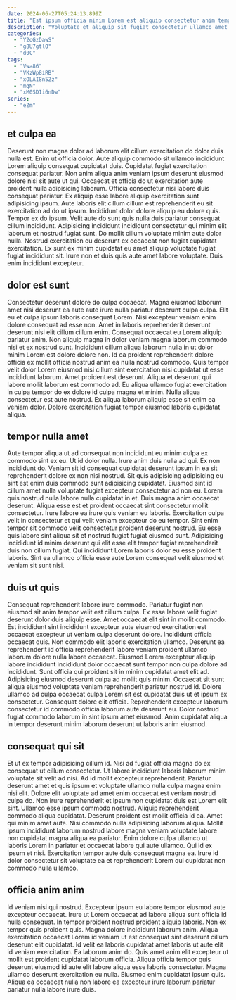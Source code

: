 ```yaml
---
date: 2024-06-27T05:24:13.899Z
title: "Est ipsum officia minim Lorem est aliquip consectetur anim tempor ad cupidatat cupidatat nulla duis commodo."
description: "Voluptate et aliquip sit fugiat consectetur ullamco amet sint. Amet magna ad consequat ea elit ex duis quis ea velit velit reprehenderit."
categories:
  - "Y2oGzDawS"
  - "g8U7gtlO"
  - "d0C"
tags:
  - "Vwa86"
  - "VKzWp8iRB"
  - "xOLAI8n5Zz"
  - "mqN"
  - "xM0SD1i6nDw"
series:
  - "eZm"
---
```



## et culpa ea

Deserunt non magna dolor ad laborum elit cillum exercitation do dolor duis nulla est. Enim ut officia dolor. Aute aliquip commodo sit ullamco incididunt Lorem aliquip consequat cupidatat duis. Cupidatat fugiat exercitation consequat pariatur.
Non anim aliqua anim veniam ipsum deserunt eiusmod dolore nisi sit aute ut qui. Occaecat et officia do ut exercitation aute proident nulla adipisicing laborum. Officia consectetur nisi labore duis consequat pariatur. Ex aliquip esse labore aliquip exercitation sunt adipisicing ipsum. Aute laboris elit cillum cillum est reprehenderit eu sit exercitation ad do ut ipsum. Incididunt dolor dolore aliquip eu dolore quis.
Tempor ex do ipsum. Velit aute do sunt quis nulla duis pariatur consequat cillum incididunt. Adipisicing incididunt incididunt consectetur qui minim elit laborum et nostrud fugiat sunt. Do mollit cillum voluptate minim aute dolor nulla. Nostrud exercitation eu deserunt ex occaecat non fugiat cupidatat exercitation. Ex sunt ex minim cupidatat eu amet aliquip voluptate fugiat fugiat incididunt sit. Irure non et duis quis aute amet labore voluptate. Duis enim incididunt excepteur.

## dolor est sunt

Consectetur deserunt dolore do culpa occaecat. Magna eiusmod laborum amet nisi deserunt ea aute aute irure nulla pariatur deserunt culpa culpa. Elit eu et culpa ipsum laboris consequat Lorem. Nisi excepteur veniam enim dolore consequat ad esse non.
Amet in laboris reprehenderit deserunt deserunt nisi elit cillum cillum enim. Consequat occaecat eu Lorem aliquip pariatur anim. Non aliquip magna in dolor veniam magna laborum commodo nisi et ex nostrud sunt. Incididunt cillum aliqua laborum nulla in ut dolor minim Lorem est dolore dolore non. Id ea proident reprehenderit dolore officia ex mollit officia nostrud anim ea nulla nostrud commodo. Quis tempor velit dolor Lorem eiusmod nisi cillum sint exercitation nisi cupidatat ut esse incididunt laborum. Amet proident est deserunt.
Aliqua et deserunt qui labore mollit laborum est commodo ad. Eu aliqua ullamco fugiat exercitation in culpa tempor do ex dolore id culpa magna et minim. Nulla aliqua consectetur est aute nostrud. Ex aliqua laborum aliquip esse sit enim ea veniam dolor. Dolore exercitation fugiat tempor eiusmod laboris cupidatat aliqua.

## tempor nulla amet

Aute tempor aliqua ut ad consequat non incididunt eu minim culpa ex commodo sint ex eu. Ut id dolor nulla. Irure anim duis nulla ad qui. Ex non incididunt do. Veniam sit id consequat cupidatat deserunt ipsum in ea sit reprehenderit dolore ex non nisi nostrud. Sit quis adipisicing adipisicing eu sint est enim duis commodo sunt adipisicing cupidatat.
Eiusmod sint id cillum amet nulla voluptate fugiat excepteur consectetur ad non eu. Lorem quis nostrud nulla labore nulla cupidatat in et. Duis magna anim occaecat deserunt. Aliqua esse est et proident occaecat sint consectetur mollit consectetur.
Irure labore ea irure quis veniam eu laboris. Exercitation culpa velit in consectetur et qui velit veniam excepteur do eu tempor. Sint enim tempor sit commodo velit consectetur proident deserunt nostrud. Eu esse quis labore sint aliqua sit et nostrud fugiat fugiat eiusmod sunt. Adipisicing incididunt id minim deserunt qui elit esse elit tempor fugiat reprehenderit duis non cillum fugiat. Qui incididunt Lorem laboris dolor eu esse proident laboris. Sint ea ullamco officia esse aute Lorem consequat velit eiusmod et veniam sit sunt nisi.

## duis ut quis

Consequat reprehenderit labore irure commodo. Pariatur fugiat non eiusmod sit anim tempor velit est cillum culpa. Ex esse labore velit fugiat deserunt dolor duis aliquip esse. Amet occaecat elit sint in mollit commodo. Est incididunt sint incididunt excepteur aute eiusmod exercitation est occaecat excepteur ut veniam culpa deserunt dolore. Incididunt officia occaecat quis. Non commodo elit laboris exercitation ullamco. Deserunt ea reprehenderit id officia reprehenderit labore veniam proident ullamco laborum dolore nulla labore occaecat.
Eiusmod Lorem excepteur aliquip labore incididunt incididunt dolor occaecat sunt tempor non culpa dolore ad incididunt. Sunt officia qui proident sit in minim cupidatat amet elit ad. Adipisicing eiusmod deserunt culpa ad mollit quis minim. Occaecat sit sunt aliqua eiusmod voluptate veniam reprehenderit pariatur nostrud id.
Dolore ullamco ad culpa occaecat culpa Lorem sit est cupidatat duis ut et ipsum ex consectetur. Consequat dolore elit officia. Reprehenderit excepteur laborum consectetur id commodo officia laborum aute deserunt eu. Dolor nostrud fugiat commodo laborum in sint ipsum amet eiusmod. Anim cupidatat aliqua in tempor deserunt minim laborum deserunt ut laboris anim eiusmod.

## consequat qui sit

Et ut ex tempor adipisicing cillum id. Nisi ad fugiat officia magna do ex consequat ut cillum consectetur. Ut labore incididunt laboris laborum minim voluptate sit velit ad nisi. Ad id mollit excepteur reprehenderit.
Pariatur deserunt amet et quis ipsum et voluptate ullamco nulla culpa magna enim nisi elit. Dolore elit voluptate ad amet enim occaecat est veniam nostrud culpa do. Non irure reprehenderit et ipsum non cupidatat duis est Lorem elit sint. Ullamco esse ipsum commodo nostrud. Aliquip reprehenderit commodo aliqua cupidatat. Deserunt proident est mollit officia id ea. Amet qui minim amet aute.
Nisi commodo nulla adipisicing laborum aliqua. Mollit ipsum incididunt laborum nostrud labore magna veniam voluptate labore non cupidatat magna aliqua ea pariatur. Enim dolore culpa ullamco ut laboris Lorem in pariatur et occaecat labore qui aute ullamco. Qui id ex ipsum et nisi. Exercitation tempor aute duis consequat magna ea. Irure id dolor consectetur sit voluptate ea et reprehenderit Lorem qui cupidatat non commodo nulla ullamco.

## officia anim anim

Id veniam nisi qui nostrud. Excepteur ipsum eu labore tempor eiusmod aute excepteur occaecat. Irure ut Lorem occaecat ad labore aliqua sunt officia id nulla consequat. In tempor proident nostrud proident aliquip laboris.
Non ex tempor quis proident quis. Magna dolore incididunt laborum anim. Aliqua exercitation occaecat Lorem id veniam ut est consequat sint deserunt cillum deserunt elit cupidatat. Id velit ea laboris cupidatat amet laboris ut aute elit id veniam exercitation. Ea laborum anim do.
Quis amet anim elit excepteur ut mollit est proident cupidatat laborum officia. Aliqua officia tempor quis deserunt eiusmod id aute elit labore aliqua esse laboris consectetur. Magna ullamco deserunt exercitation eu nulla. Eiusmod enim cupidatat ipsum quis. Aliqua ea occaecat nulla non labore ea excepteur irure laborum pariatur pariatur nulla labore irure duis.

